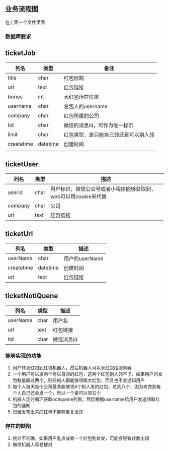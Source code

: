 ## 业务流程图

在上面一个文件里面



### 数据库要求

## ticketJob

| 列名         | 类型       | 备注                 |
| ---------- | -------- | ------------------ |
| title      | char     | 红包标题               |
| url        | text     | 红包链接               |
| bonus      | int      | 大红包所在位置            |
| username   | char     | 发包人的username       |
| company    | char     | 红包所属的公司            |
| tid        | char     | 微信的消息id，可作为唯一标示    |
| limit      | char     | 红包类型，是只能自己领还是可以别人领 |
| createtime | datetime | 创建时间               |
|            |          |                    |

## ticketUser

| 列名      | 类型   | 描述                                   |
| ------- | ---- | ------------------------------------ |
| userid  | char | 用户标识，微信公众号或者小程序能够获取到，web可以用cookie来代替 |
| company | char | 公司                                   |
| url     | text | 红包链接                                 |

## ticketUrl

| 列名         | 类型       | 描述          |
| ---------- | -------- | ----------- |
| userName   | char     | 用户的userName |
| createtime | datetime | 创建时间        |
| url        | text     | 红包链接        |

## ticketNotiQuene

| 列名       | 类型   | 描述     |
| -------- | ---- | ------ |
| userName | char | 用户名    |
| url      | text | 红包链接   |
| tid      | char | 微信消息id |



### 能够实现的功能

1. 用户转发红包到红包机器人，然后机器人可以发红包给服务器
2. 一个用户可以发两个可以自领的红包，这两个红包别人领不了，如果用户的发包数量超过两个，则任何人都能够领取大红包，而且也不会通知用户
3. 每个人每天每个公司最多能够领4个别人发的红包，总共八个，因为考虑到每个人自己还会发一个，所以一个是可以领五个
4. 机器人定时循环获取notiquene列表，然后根据username给用户发送领取红包的通知
5. 已经发布出来的红包不能够重复发送

### 存在的缺陷

1. 统计不准确，如果用户乱点或者一个红包到处发，可能会导致计数出错
2. 微信机器人容易被封

